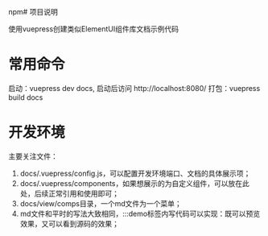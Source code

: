 npm# 项目说明

使用vuepress创建类似ElementUI组件库文档示例代码

# 常用命令
启动：vuepress dev docs, 启动后访问 http://localhost:8080/
打包：vuepress build docs

# 开发环境
主要关注文件：
1. docs/.vuepress/config.js，可以配置开发环境端口、文档的具体展示项；
2. docs/.vuepress/components，如果想展示的为自定义组件，可以放在此处，后续正常引用和使用即可；
3. docs/view/comps目录，一个md文件为一个菜单；
4. md文件和平时的写法大致相同，:::demo标签内写代码可以实现：既可以预览效果，又可以看到源码的效果；


